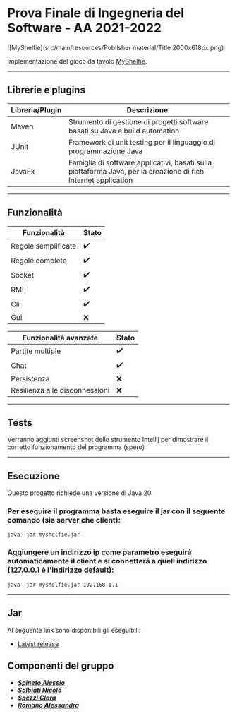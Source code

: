 # Prova Finale di Ingegneria del Software - AA 2021-2022

![MyShelfie](src/main/resources/Publisher material/Title 2000x618px.png)

Implementazione del gioco da tavolo [MyShelfie](https://www.craniocreations.it/prodotto/myshelfie/).

---

## Librerie e plugins

| Libreria/Plugin | Descrizione                                                                                                    |
|-----------------|----------------------------------------------------------------------------------------------------------------|
| Maven           | Strumento di gestione di progetti software basati su Java e build automation                                   |
| JUnit           | Framework di unit testing per il linguaggio di programmazione Java                                             |
| JavaFx          | Famiglia di software applicativi, basati sulla piattaforma Java, per la creazione di rich Internet application |

---

## Funzionalità

| Funzionalità        | Stato               |
|---------------------|---------------------|
| Regole semplificate | :heavy_check_mark:  |
| Regole complete     | :heavy_check_mark:  |
| Socket              | :heavy_check_mark:  |
| RMI                 | :heavy_check_mark:  |
| Cli                 | :heavy_check_mark:  |
| Gui                 | :x:                 |

| Funzionalità avanzate          | Stato              |
|--------------------------------|--------------------|
| Partite multiple               | :heavy_check_mark: |
| Chat                           | :heavy_check_mark: |
| Persistenza                    | :x:                |
| Resilienza alle disconnessioni | :x:                |

---

## Tests

Verranno aggiunti screenshot dello strumento Intellij per dimostrare il corretto funzionamento del programma (spero)

---


## Esecuzione

Questo progetto richiede una versione di Java 20.

### Per eseguire il programma basta eseguire il jar con il seguente comando (sia server che client): 

```
java -jar myshelfie.jar
```

### Aggiungere un indirizzo ip come parametro eseguirá automaticamente il client e si connetterá a quell indirizzo (127.0.0.1 é l'indirizzo default):

```
java -jar myshelfie.jar 192.168.1.1
```

---

## Jar

Al seguente link sono disponibili gli eseguibili:

- [Latest release](https://github.com/irinel-sarbu/ing-sw-2022-Rigamonti-Rogora-Sarbu/releases/latest)

## Componenti del gruppo

- [_**Spineto Alessio**_](https://github.com/Comodaino)
- [_**Solbiati Nicoló**_](https://github.com/Comodaino)
- [_**Spezzi Clara**_](https://github.com/Comodaino)
- [_**Romano Alessandra**_](https://github.com/Comodaino)

